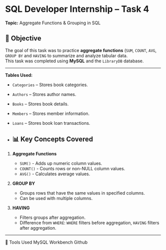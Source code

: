 # SQL Developer Internship – Task 4  
**Topic:** Aggregate Functions & Grouping in SQL  

## 📌 Objective
The goal of this task was to practice **aggregate functions** (`SUM`, `COUNT`, `AVG`, `GROUP BY` and `HAVING` to summarize and analyze tabular data.  
This task was completed using **MySQL** and the `LibraryDB` database.

---

**Tables Used:**
- `Categories` – Stores book categories.
- `Authors` – Stores author names.
- `Books` – Stores book details.
- `Members` – Stores member information.
- `Loans` – Stores book loan transactions.

- ## 📊 Key Concepts Covered
1. **Aggregate Functions**
   - `SUM()` - Adds up numeric column values.
   - `COUNT()` - Counts rows or non-NULL column values.
   - `AVG()` - Calculates average values.

2. **GROUP BY**
   - Groups rows that have the same values in specified columns.
   - Can be used with multiple columns.

3. **HAVING**
   - Filters groups after aggregation.
   - Difference from `WHERE`: `WHERE` filters before aggregation, `HAVING` filters after aggregation.


---
🧰 Tools Used
MySQL Workbench
Github
